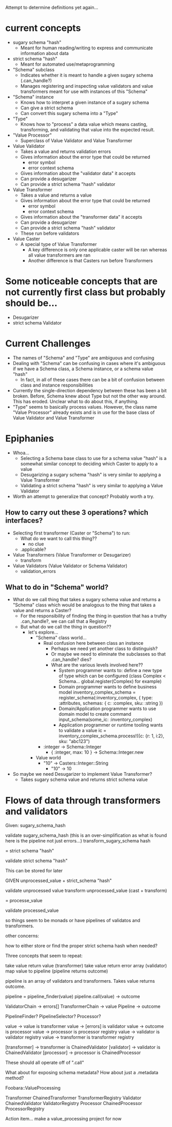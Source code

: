 Attempt to determine definitions yet again...

# current concepts

* sugary schema "hash"
  * Meant for human reading/writing to express and communicate information about data
* strict schema "hash"
  * Meant for automated use/metaprogramming
* "Schema" subclass
  * Indicates whether it is meant to handle a given sugary schema (.can_handle?)
  * Manages registering and inspecting value validators and value transformers meant for use with instances of this "Schema"
* "Schema" instance 
  * Knows how to interpret a given instance of a sugary schema 
  * Can give a strict schema 
  * Can convert this sugary schema into a "Type"
* "Type"
  * Knows how to "process" a data value which means casting, transforming, and validating that value into the expected result.
* "Value Processor"
  * Superclass of Value Validator and Value Transformer
* Value Validator
  * Takes a value and returns validation errors
  * Gives information about the error type that could be returned
    * error symbol
    * error context schema
  * Gives information about the "validator data" it accepts
  * Can provide a desugarizer
  * Can provide a strict schema "hash" validator
* Value Transformer
    * Takes a value and returns a value
    * Gives information about the error type that could be returned
        * error symbol
        * error context schema
    * Gives information about the "transformer data" it accepts
    * Can provide a desugarizer
    * Can provide a strict schema "hash" validator
    * These run before validators
* Value Caster
  * A special type of Value Transformer
    * A key difference is only one applicable caster will be ran whereas all value transformers are ran
    * Another difference is that Casters run before Transformers

# Some noticeable concepts that are not currently first class but probably should be...

* Desugarizer
* strict schema Validator

# Current Challenges

* The names of "Schema" and "Type" are ambiguous and confusing
* Dealing with "Schema" can be confusing in cases where it's ambiguous if we have a Schema class, a Schema instance, or a schema value "hash"
  * In fact, in all of these cases there can be a bit of confusion between class and instance responsibilities
* Currently the single-direction dependency between these has been a bit broken. Before, Schema knew about Type but not the other way around. This has eroded. Unclear what to do about this, if anything.
* "Type" seems to basically process values. However, the class name "Value Processor" already exists and is in use for the base class of Value Validator and Value Transformer

# Epiphanies
* Whoa...
  * Selecting a Schema base class to use for a schema value "hash" is a somewhat similar concept to deciding which Caster to apply to a value
  * Desugarizing a sugary schema "hash" is very similar to applying a Value Transformer
  * Validating a strict schema "hash" is very similar to applying a Value Validator
* Worth an attempt to generalize that concept? Probably worth a try.

## How to carry out these 3 operations? which interfaces?

* Selecting first transformer (Caster or "Schema") to run:
  * What do we want to call this thing??
    * no clue
  * .applicable?
* Value Transformers (Value Transformer or Desugarizer)
  * transform
* Value Validators (Value Validator or Schema Validator)
  * validation_errors

## What to do in "Schema" world?
* What do we call thing that takes a sugary schema value and
  returns a "Schema" class which would be analogous to the thing that takes a value
  and returns a Caster?
  * For the responsibility of finding the thing in question that has a truthy .can_handle?, we can call that
    a Registry
  * But what do we call the thing in question??
    * let's explore...
      * "Schema" class world...
        * Real confusion here between class an instance
          * Perhaps we need yet another class to distinguish?
          * Or maybe we need to eliminate the subclasses so that
            .can_handle? dies?
          * What are the various levels involved here??
            * System programmer wants to: define a new type of type which can be configured (class Complex < Schema... global.register(Complex) for example)
            * Domain programmer wants to define business model
              inventory_complex_schema = register_schema(:inventory_complex, { type: :attributes, schemas: { c: :complex, sku: :string })
            * Domain/Application programmer wants to use domain model to create command
              input_schema(some_ic: :inventory_complex)
            * Application programmer or runtime tooling wants to validate a value
              ic = inventory_complex_schema.process!({c: {r: 1, i:2}, sku: "abc123")
        * :integer -> Schema::Integer
          * { :integer, max: 10 } -> Schema::Integer.new
      * Value world
        * "10" -> Casters::Integer::String
          * "10" -> 10
* So maybe we need Desugarizer to implement Value Transformer?
  * Takes sugary schema value and returns strict schema value



# Flows of data through transformers and validators

Given: sugary_schema_hash

validate sugary_schema_hash (this is an over-simplification as what is found here is the pipeline not just errors...)
transform_sugary_schema hash

= strict schema "hash"

validate strict schema "hash"

This can be stored for later


GIVEN unprocessed_value + strict_schema "hash"

validate unprocessed value
transform unprocessed_value (cast + transform)

= processe_value

validate processed_value



so things seem to be monads or have pipelines of validatos and transformers.

other concerns:

how to either store or find the proper strict schema hash when needed?

Three concepts that seem to repeat:

take value return value (transformer)
take value return error array (validator)
map value to pipeline (pipeline returns outcome)

pipeline is an array of validators and transformers. Takes value returns outcome.

pipeline = pipeline_finder(value)
pipeline.call(value) -> outcome

ValidatorChain -> errors[]
TransformerChain -> value
Pipeline -> outcome

PipelineFinder? PipelineSelector? Processor?

value -> value is transformer
value -> [errors] is validator
value -> outcome is processor
value -> processor is processor registry
value -> validator is validator registry
value -> transformer is transformer registry

[transformer] -> transformer is ChainedValidator
[validator] -> validator is ChainedValidator
[processor] -> processor is ChainedProcessor

These should all operate off of ".call"

What about for exposing schema metadata?
How about just a .metadata method?

Foobara::ValueProcessing

Transformer
ChainedTransformer
TransformerRegistry
Validator
ChainedValidator
ValidatorRegistry
Processor
ChainedProcessor
ProcessorRegistry

Action item... make a value_processing project for now
